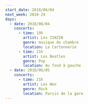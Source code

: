 ```yaml
---
start_date: 2018/06/04
next_week: 2018-24
days:
  - date: 2018/06/04
    concerts:
      - time: 19h
        artist: Les ZINZIN
        genre: musique de chambre
        location: La Cartonnerie
      - time: 21h
        artist: Les Beatles
        genre: Pop
        location: Au fond à gauche
  - date: 2018/06/05
    concerts:
      - time: 21h
        artist: Les Woo
        genre: Rock
        location: Parvis de la gare
---
```

